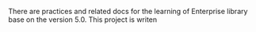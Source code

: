 There are practices and related docs for the learning of Enterprise library base on the version 5.0. This project is writen